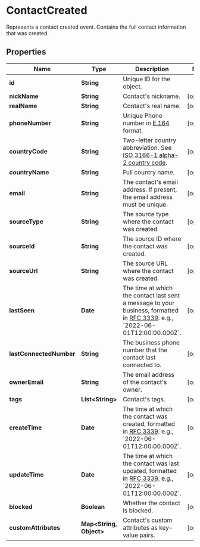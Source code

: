 

# ContactCreated

Represents a contact created event. Contains the full contact information that was created.

## Properties

| Name | Type | Description | Notes |
|------------ | ------------- | ------------- | -------------|
|**id** | **String** | Unique ID for the object. |  |
|**nickName** | **String** | Contact&#39;s nickname. |  [optional] |
|**realName** | **String** | Contact&#39;s real name. |  [optional] |
|**phoneNumber** | **String** | Unique Phone number in [E.164](https://en.wikipedia.org/wiki/E.164) format. |  [optional] |
|**countryCode** | **String** | Two-letter country abbreviation. See [ISO 3166-1 alpha-2 country code](https://en.wikipedia.org/wiki/ISO_3166-1_alpha-2). |  [optional] |
|**countryName** | **String** | Full country name. |  [optional] |
|**email** | **String** | The contact&#39;s email address. If present, the email address must be unique. |  [optional] |
|**sourceType** | **String** | The source type where the contact was created. |  [optional] |
|**sourceId** | **String** | The source ID where the contact was created. |  [optional] |
|**sourceUrl** | **String** | The source URL where the contact was created. |  [optional] |
|**lastSeen** | **Date** | The time at which the contact last sent a message to your business, formatted in [RFC 3339](https://datatracker.ietf.org/doc/html/rfc3339). e.g., &#x60;2022-06-01T12:00:00.000Z&#x60;. |  [optional] |
|**lastConnectedNumber** | **String** | The business phone number that the contact last connected to. |  [optional] |
|**ownerEmail** | **String** | The email address of the contact&#39;s owner. |  [optional] |
|**tags** | **List&lt;String&gt;** | Contact&#39;s tags. |  [optional] |
|**createTime** | **Date** | The time at which the contact was created, formatted in [RFC 3339](https://datatracker.ietf.org/doc/html/rfc3339). e.g., &#x60;2022-06-01T12:00:00.000Z&#x60;. |  [optional] |
|**updateTime** | **Date** | The time at which the contact was last updated, formatted in [RFC 3339](https://datatracker.ietf.org/doc/html/rfc3339). e.g., &#x60;2022-06-01T12:00:00.000Z&#x60;. |  [optional] |
|**blocked** | **Boolean** | Whether the contact is blocked. |  [optional] |
|**customAttributes** | **Map&lt;String, Object&gt;** | Contact&#39;s custom attributes as key-value pairs. |  [optional] |



